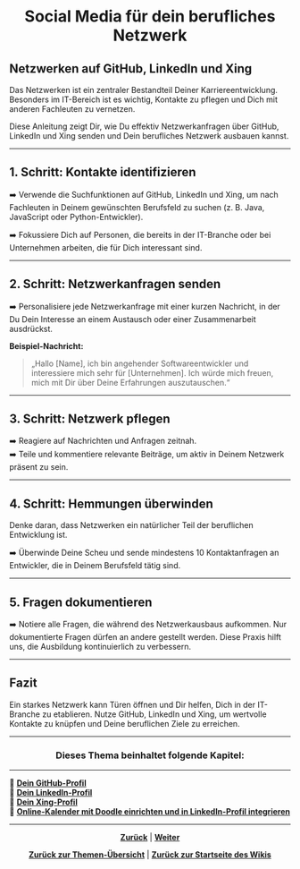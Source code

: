 # <p align="center">Social Media für dein berufliches Netzwerk</p>
<!-- ggf. inhaltliche Anpassungen -->
## Netzwerken auf GitHub, LinkedIn und Xing

Das Netzwerken ist ein zentraler Bestandteil Deiner Karriereentwicklung. Besonders im IT-Bereich ist es wichtig, Kontakte zu pflegen und Dich mit anderen Fachleuten zu vernetzen.

Diese Anleitung zeigt Dir, wie Du effektiv Netzwerkanfragen über GitHub, LinkedIn und Xing senden und Dein berufliches Netzwerk ausbauen kannst.

---

## 1. Schritt: Kontakte identifizieren

 ➡️ Verwende die Suchfunktionen auf GitHub, LinkedIn und Xing, um nach Fachleuten in Deinem gewünschten Berufsfeld zu suchen (z. B. Java, JavaScript oder Python-Entwickler). 
 
➡️ Fokussiere Dich auf Personen, die bereits in der IT-Branche oder bei Unternehmen arbeiten, die für Dich interessant sind.

---

## 2. Schritt: Netzwerkanfragen senden

➡️ Personalisiere jede Netzwerkanfrage mit einer kurzen Nachricht, in der Du Dein Interesse an einem Austausch oder einer Zusammenarbeit ausdrückst.  

**Beispiel-Nachricht:**  
  > „Hallo [Name], ich bin angehender Softwareentwickler und interessiere mich sehr für [Unternehmen]. Ich würde mich freuen, mich mit Dir über Deine Erfahrungen auszutauschen.“

---

## 3. Schritt: Netzwerk pflegen

➡️ Reagiere auf Nachrichten und Anfragen zeitnah. <br>
➡️ Teile und kommentiere relevante Beiträge, um aktiv in Deinem Netzwerk präsent zu sein.

---

## 4. Schritt: Hemmungen überwinden

Denke daran, dass Netzwerken ein natürlicher Teil der beruflichen Entwicklung ist. 

➡️ Überwinde Deine Scheu und sende mindestens 10 Kontaktanfragen an Entwickler, die in Deinem Berufsfeld tätig sind.

---

## 5. Fragen dokumentieren

➡️ Notiere alle Fragen, die während des Netzwerkausbaus aufkommen. Nur dokumentierte Fragen dürfen an andere gestellt werden. Diese Praxis hilft uns, die Ausbildung kontinuierlich zu verbessern.

---

## Fazit

Ein starkes Netzwerk kann Türen öffnen und Dir helfen, Dich in der IT-Branche zu etablieren. Nutze GitHub, LinkedIn und Xing, um wertvolle Kontakte zu knüpfen und Deine beruflichen Ziele zu erreichen.

---

### <p align="center">Dieses Thema beinhaltet folgende Kapitel:</p>

---

🔹 [**Dein GitHub-Profil**](/docs/08-karriere/01-social_media_netzwerk/01-github/README.md)<br>
🔹 [**Dein LinkedIn-Profil**](/docs/08-karriere/01-social_media_netzwerk/02-linkedin/README.md) <br>
🔹 [**Dein Xing-Profil**](/docs/08-karriere/01-social_media_netzwerk/03-xing/README.md) <br>
🔹 [**Online-Kalender mit Doodle einrichten und in LinkedIn-Profil integrieren**](/docs/08-karriere/01-social_media_netzwerk/04-doodle_kalender/README.md) <br>

---

<p align="center">
<a href="/docs/08-karriere/README.md"><strong>Zurück</strong></a> | 
<a href="/docs/08-karriere/01-social_media_netzwerk/01-github/README.md"><strong>Weiter</strong></a>
</p>

<p align="center">
<a href="/docs/08-karriere/README.md/#dieser-themenbereich-beinhaltet-folgende-themen"><strong>Zurück zur Themen-Übersicht</strong></a> | <a href="/docs/00-willkommen/README.md"><strong>Zurück zur Startseite des Wikis</strong></a>
</p>